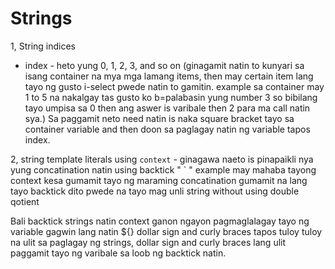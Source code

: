 # Strings
1, String indices
- index - heto yung 0, 1, 2, 3, and so on (ginagamit natin to kunyari sa isang container na mya mga lamang items, then may certain item lang tayo ng gusto i-select pwede natin to gamitin. example sa container may 1 to 5 na nakalgay tas gusto ko b=palabasin yung number 3 so bibilang tayo umpisa sa 0 then ang aswer is varibale then 2 para ma call natin sya.) Sa paggamit neto need natin is naka square bracket tayo sa container variable and then doon sa paglagay natin ng variable tapos index.

2, string template literals
using `context` - ginagawa naeto is pinapaikli nya yung concatination natin using backtick " ` "
example may mahaba tayong context kesa gumamit tayo ng maraming concatination gumamit na lang tayo backtick dito pwede na tayo mag unli string without using double qotient

Bali backtick strings natin context ganon ngayon pagmaglalagay tayo ng variable gagwin lang natin ${} dollar sign and curly braces tapos tuloy tuloy na ulit sa paglagay ng strings, dollar sign and curly braces lang ulit paggamit tayo ng varibale sa loob ng backtick natin.

